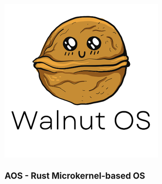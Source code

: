 <img alt="Walnut Logo" src="assets/img/WalnutComplete.svg" style="text-align:center">

# AOS - Rust Microkernel-based OS


